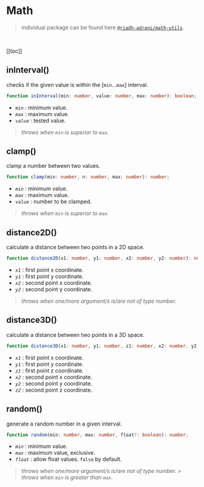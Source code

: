 # Math

> individual package can be found here [`@riadh-adrani/math-utils`](https://github.com/RiadhAdrani/math-utils).

<br/>

[[toc]]

## inInterval()

checks if the given value is within the [`min`...`max`] interval.

```ts
function inInterval(min: number, value: number, max: number): boolean;
```

- _`min`_ : minimum value.
- _`max`_ : maximum value.
- _`value`_ : tested value.

> _throws when `min` is superior to `max`._

## clamp()

clamp a number between two values.

```ts
function clamp(min: number, n: number, max: number): number;
```

- _`min`_ : minimum value.
- _`max`_ : maximum value.
- _`value`_ : number to be clamped.

> _throws when `min` is superior to `max`._

## distance2D()

calculate a distance between two points in a 2D space.

```ts
function distance2D(x1: number, y1: number, x2: number, y2: number): number;
```

- _`x1`_ : first point x coordinate.
- _`y1`_ : first point y coordinate.
- _`x2`_ : second point x coordinate.
- _`y2`_ : second point y coordinate.

> _throws when one/more argument/s is/are not of type number._

## distance3D()

calculate a distance between two points in a 3D space.

```ts
function distance3D(x1: number, y1: number, z1: number, x2: number, y2: number, z2: number): number;
```

- _`x1`_ : first point x coordinate.
- _`y1`_ : first point y coordinate.
- _`z1`_ : first point z coordinate.
- _`x2`_ : second point x coordinate.
- _`y2`_ : second point y coordinate.
- _`z2`_ : second point z coordinate.

## random()

generate a random number in a given interval.

```ts
function random(min: number, max: number, float?: boolean): number;
```

- _`min`_ : minimum value.
- _`max`_ : maximum value, exclusive.
- _`float`_ : allow float values. `false` by default.

> _throws when one/more argument/s is/are not of type number._ > _throws when `min` is greater than `max`._
